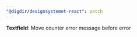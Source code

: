 ```yaml
---
"@digdir/designsystemet-react": patch
---
```


**Textfield**: Move counter error message before error
